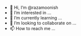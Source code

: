 - 👋 Hi, I’m @razamoonish
- 👀 I’m interested in ...
- 🌱 I’m currently learning ...
- 💞️ I’m looking to collaborate on ...
- 📫 How to reach me ...

<!---
razamoonish/razamoonish is a ✨ special ✨ repository because its `README.md` (this file) appears on your GitHub profile.
You can click the Preview link to take a look at your changes.
--->
